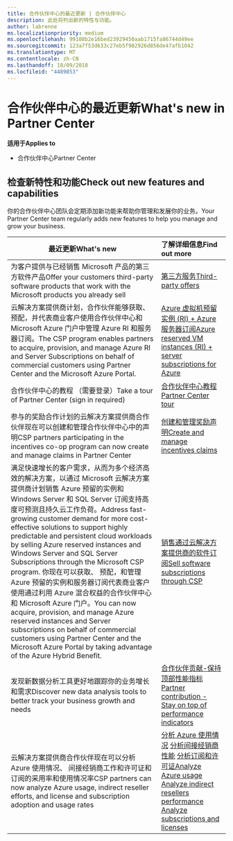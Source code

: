 ```yaml
---
title: 合作伙伴中心的最近更新 | 合作伙伴中心
description: 此处将列出新的特性与功能。
author: labrenne
ms.localizationpriority: medium
ms.openlocfilehash: 99108b2e16bed23929450aab1715fa86744d49ee
ms.sourcegitcommit: 123a7f53d633c27eb5f982926d856de47afb1042
ms.translationtype: MT
ms.contentlocale: zh-CN
ms.lasthandoff: 10/09/2018
ms.locfileid: "4489853"
---
```

# <a name="whats-new-in-partner-center"></a><span data-ttu-id="bbf83-103">合作伙伴中心的最近更新</span><span class="sxs-lookup"><span data-stu-id="bbf83-103">What's new in Partner Center</span></span>

**<span data-ttu-id="bbf83-104">适用于</span><span class="sxs-lookup"><span data-stu-id="bbf83-104">Applies to</span></span>**

-  <span data-ttu-id="bbf83-105">合作伙伴中心</span><span class="sxs-lookup"><span data-stu-id="bbf83-105">Partner Center</span></span>

## <a name="check-out-new-features-and-capabilities"></a><span data-ttu-id="bbf83-106">检查新特性和功能</span><span class="sxs-lookup"><span data-stu-id="bbf83-106">Check out new features and capabilities</span></span> 

<span data-ttu-id="bbf83-107">你的合作伙伴中心团队会定期添加新功能来帮助你管理和发展你的业务。</span><span class="sxs-lookup"><span data-stu-id="bbf83-107">Your Partner Center team regularly adds new features to help you manage and grow your business.</span></span>


|**<span data-ttu-id="bbf83-108">最近更新</span><span class="sxs-lookup"><span data-stu-id="bbf83-108">What's new</span></span>**   |**<span data-ttu-id="bbf83-109">了解详细信息</span><span class="sxs-lookup"><span data-stu-id="bbf83-109">Find out more</span></span>**   |
|----------------------|:-----------------|
|<span data-ttu-id="bbf83-110">为客户提供与已经销售 Microsoft 产品的第三方软件产品</span><span class="sxs-lookup"><span data-stu-id="bbf83-110">Offer your customers third-party software products that work with the Microsoft products you already sell</span></span>   | [<span data-ttu-id="bbf83-111">第三方服务</span><span class="sxs-lookup"><span data-stu-id="bbf83-111">Third-party offers</span></span>](third-party-offers.md)|
|<span data-ttu-id="bbf83-112">云解决方案提供商计划，合作伙伴能够获取、 预配，并代表商业客户使用合作伙伴中心和 Microsoft Azure 门户中管理 Azure RI 和服务器订阅。</span><span class="sxs-lookup"><span data-stu-id="bbf83-112">The CSP program enables partners to acquire, provision, and manage Azure RI and Server Subscriptions on behalf of commercial customers using Partner Center and the Microsoft Azure Portal.</span></span>|[<span data-ttu-id="bbf83-113">Azure 虚拟机预留实例 (RI) + Azure 服务器订阅</span><span class="sxs-lookup"><span data-stu-id="bbf83-113">Azure reserved VM instances (RI) + server subscriptions for Azure</span></span>](azure-ri-server-subscriptions.md)|
|<span data-ttu-id="bbf83-114">合作伙伴中心的教程 （需要登录）</span><span class="sxs-lookup"><span data-stu-id="bbf83-114">Take a tour of Partner Center (sign in required)</span></span>|[<span data-ttu-id="bbf83-115">合作伙伴中心教程</span><span class="sxs-lookup"><span data-stu-id="bbf83-115">Partner Center tour</span></span>](https://partnercenter.microsoft.com/pcv/redirect?authenticate=true&redirect=%2Fdashboard%2Foverview)|
|<span data-ttu-id="bbf83-116">参与的奖励合作计划的云解决方案提供商合作伙伴现在可以创建和管理合作伙伴中心中的声明</span><span class="sxs-lookup"><span data-stu-id="bbf83-116">CSP partners participating in the incentives co-op program can now create and manage claims in Partner Center</span></span>|[<span data-ttu-id="bbf83-117">创建和管理奖励声明</span><span class="sxs-lookup"><span data-stu-id="bbf83-117">Create and manage incentives claims</span></span>](create-incentives-claims.md)|
|<span data-ttu-id="bbf83-118">满足快速增长的客户需求，从而为多个经济高效的解决方案，以通过 Microsoft 云解决方案提供商计划销售 Azure 预留的实例和 Windows Server 和 SQL Server 订阅支持高度可预测且持久云工作负荷。</span><span class="sxs-lookup"><span data-stu-id="bbf83-118">Address fast-growing customer demand for more cost-effective solutions to support highly predictable and persistent cloud workloads by selling Azure reserved instances and Windows Server and SQL Server Subscriptions through the Microsoft CSP program.</span></span> <span data-ttu-id="bbf83-119">你现在可以获取、 预配，和管理 Azure 预留的实例和服务器订阅代表商业客户使用通过利用 Azure 混合权益的合作伙伴中心和 Microsoft Azure 门户。</span><span class="sxs-lookup"><span data-stu-id="bbf83-119">You can now acquire, provision, and manage Azure reserved instances and Server subscriptions on behalf of commercial customers using Partner Center and the Microsoft Azure Portal by taking advantage of the Azure Hybrid Benefit.</span></span>|[<span data-ttu-id="bbf83-120">销售通过云解决方案提供商的软件订阅</span><span class="sxs-lookup"><span data-stu-id="bbf83-120">Sell software subscriptions through CSP</span></span>](csp-software-subscriptions.md)|
|<span data-ttu-id="bbf83-121">发现新数据分析工具更好地跟踪你的业务增长和需求</span><span class="sxs-lookup"><span data-stu-id="bbf83-121">Discover new data analysis tools to better track your business growth and needs</span></span>| [<span data-ttu-id="bbf83-122">合作伙伴贡献-保持顶部性能指标</span><span class="sxs-lookup"><span data-stu-id="bbf83-122">Partner contribution - Stay on top of performance indicators</span></span>](partner-contributions.md)|
|<span data-ttu-id="bbf83-123">云解决方案提供商合作伙伴现在可以分析 Azure 使用情况、 间接经销商工作和许可证和订阅的采用率和使用情况率</span><span class="sxs-lookup"><span data-stu-id="bbf83-123">CSP partners can now analyze Azure usage, indirect reseller efforts, and license and subscription adoption and usage rates</span></span>|<span data-ttu-id="bbf83-124">[分析 Azure 使用情况](analyze-azure-usage.md)  [分析间接经销商性能](Analyze-indirect-resellers.md)    [分析订阅和许可证](analyze-subscriptions-licenses.md)</span><span class="sxs-lookup"><span data-stu-id="bbf83-124">[Analyze Azure usage](analyze-azure-usage.md)  [Analyze indirect resellers performance](Analyze-indirect-resellers.md)    [Analyze subscriptions and licenses](analyze-subscriptions-licenses.md)</span></span>|

